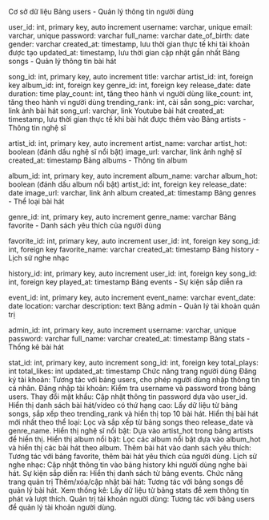 Cơ sở dữ liệu
Bảng users - Quản lý thông tin người dùng

user_id: int, primary key, auto increment
username: varchar, unique
email: varchar, unique
password: varchar
full_name: varchar
date_of_birth: date
gender: varchar
created_at: timestamp, lưu thời gian thực tế khi tài khoản được tạo
updated_at: timestamp, lưu thời gian cập nhật gần nhất
Bảng songs - Quản lý thông tin bài hát

song_id: int, primary key, auto increment
title: varchar
artist_id: int, foreign key
album_id: int, foreign key
genre_id: int, foreign key
release_date: date
duration: time
play_count: int, tăng theo hành vi người dùng
like_count: int, tăng theo hành vi người dùng
trending_rank: int, cài sẵn
song_pic: varchar, link ảnh bài hát
song_url: varchar, link Youtube bài hát
created_at: timestamp, lưu thời gian thực tế khi bài hát được thêm vào
Bảng artists - Thông tin nghệ sĩ

artist_id: int, primary key, auto increment
artist_name: varchar
artist_hot: boolean (đánh dấu nghệ sĩ nổi bật)
image_url: varchar, link ảnh nghệ sĩ
created_at: timestamp
Bảng albums - Thông tin album

album_id: int, primary key, auto increment
album_name: varchar
album_hot: boolean (đánh dấu album nổi bật)
artist_id: int, foreign key
release_date: date
image_url: varchar, link ảnh album
created_at: timestamp
Bảng genres - Thể loại bài hát

genre_id: int, primary key, auto increment
genre_name: varchar
Bảng favorite - Danh sách yêu thích của người dùng

favorite_id: int, primary key, auto increment
user_id: int, foreign key
song_id: int, foreign key
favorite_name: varchar
created_at: timestamp
Bảng history - Lịch sử nghe nhạc

history_id: int, primary key, auto increment
user_id: int, foreign key
song_id: int, foreign key
played_at: timestamp
Bảng events - Sự kiện sắp diễn ra

event_id: int, primary key, auto increment
event_name: varchar
event_date: date
location: varchar
description: text
Bảng admin - Quản lý tài khoản quản trị

admin_id: int, primary key, auto increment
username: varchar, unique
password: varchar
full_name: varchar
created_at: timestamp
Bảng stats - Thống kê bài hát

stat_id: int, primary key, auto increment
song_id: int, foreign key
total_plays: int
total_likes: int
updated_at: timestamp
Chức năng trang người dùng
Đăng ký tài khoản: Tương tác với bảng users, cho phép người dùng nhập thông tin cá nhân.
Đăng nhập tài khoản: Kiểm tra username và password trong bảng users.
Thay đổi mật khẩu: Cập nhật thông tin password dựa vào user_id.
Hiển thị danh sách bài hát/video có thứ hạng cao: Lấy dữ liệu từ bảng songs, sắp xếp theo trending_rank và hiển thị top 10 bài hát.
Hiển thị bài hát mới nhất theo thể loại: Lọc và sắp xếp từ bảng songs theo release_date và genre_name.
Hiển thị nghệ sĩ nổi bật: Dựa vào artist_hot trong bảng artists để hiển thị.
Hiển thị album nổi bật: Lọc các album nổi bật dựa vào album_hot và hiển thị các bài hát theo album.
Thêm bài hát vào danh sách yêu thích: Tương tác với bảng favorite, thêm bài hát yêu thích của người dùng.
Lịch sử nghe nhạc: Cập nhật thông tin vào bảng history khi người dùng nghe bài hát.
Sự kiện sắp diễn ra: Hiển thị danh sách từ bảng events.
Chức năng trang quản trị
Thêm/xóa/cập nhật bài hát: Tương tác với bảng songs để quản lý bài hát.
Xem thống kê: Lấy dữ liệu từ bảng stats để xem thông tin phát và lượt thích.
Quản trị tài khoản người dùng: Tương tác với bảng users để quản lý tài khoản người dùng.
